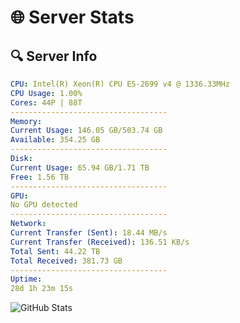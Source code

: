 # 🌐 Server Stats
## 🔍 Server Info
```yaml
CPU: Intel(R) Xeon(R) CPU E5-2699 v4 @ 1336.33MHz
CPU Usage: 1.00%
Cores: 44P | 88T
-----------------------------------
Memory:
Current Usage: 146.05 GB/503.74 GB
Available: 354.25 GB
-----------------------------------
Disk:
Current Usage: 65.94 GB/1.71 TB
Free: 1.56 TB
-----------------------------------
GPU:
No GPU detected
-----------------------------------
Network:
Current Transfer (Sent): 18.44 MB/s
Current Transfer (Received): 136.51 KB/s
Total Sent: 44.22 TB
Total Received: 381.73 GB
-----------------------------------
Uptime:
28d 1h 23m 15s
```
![GitHub Stats](https://img.shields.io/badge/Updated-2025-04-04_22:46:04-blue)